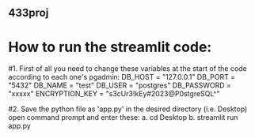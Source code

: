 ## 433proj
# How to run the streamlit code:
#1. First of all you need to change these variables at the start of the code according to each one's pgadmin:
DB_HOST = "127.0.0.1"
DB_PORT = "5432"
DB_NAME = "test"
DB_USER = "postgres"
DB_PASSWORD = "xxxxx"
ENCRYPTION_KEY = "s3cUr3!kEy#2023@P0stgreSQL^"

#2. Save the python file as 'app.py' in the desired directory (i.e. Desktop)
open command prompt and enter these:
a. cd Desktop
b. streamlit run app.py
